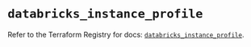 # `databricks_instance_profile`

Refer to the Terraform Registry for docs: [`databricks_instance_profile`](https://registry.terraform.io/providers/databricks/databricks/1.81.0/docs/resources/instance_profile).
